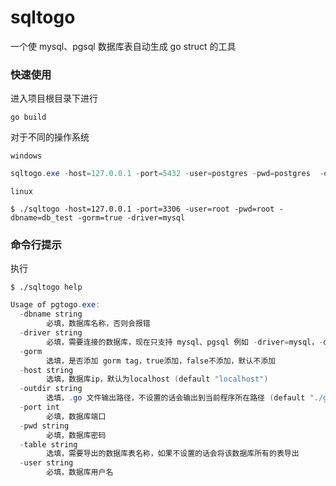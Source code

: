 # sqltogo
一个使 mysql、pgsql 数据库表自动生成 go struct 的工具

### 快速使用

进入项目根目录下进行

```shell
go build
```

对于不同的操作系统

`windows`

```powershell
sqltogo.exe -host=127.0.0.1 -port=5432 -user=postgres -pwd=postgres  -dbname=db_test -gorm=true -driver=pgsql
```

`linux`

```shell
$ ./sqltogo -host=127.0.0.1 -port=3306 -user=root -pwd=root -dbname=db_test -gorm=true -driver=mysql
```

### 命令行提示

执行

```shell
$ ./sqltogo help
```



```powershell
Usage of pgtogo.exe:
  -dbname string
        必填，数据库名称，否则会报错
  -driver string
        必填，需要连接的数据库，现在只支持 mysql、pgsql 例如 -driver=mysql，-driver=pgsql
  -gorm
        选填，是否添加 gorm tag，true添加，false不添加，默认不添加
  -host string
        选填，数据库ip，默认为localhost (default "localhost")
  -outdir string
        选填，.go 文件输出路径，不设置的话会输出到当前程序所在路径 (default "./go_output")
  -port int
        必填，数据库端口
  -pwd string
        必填，数据库密码
  -table string
        选填，需要导出的数据库表名称，如果不设置的话会将该数据库所有的表导出
  -user string
        必填，数据库用户名

```

